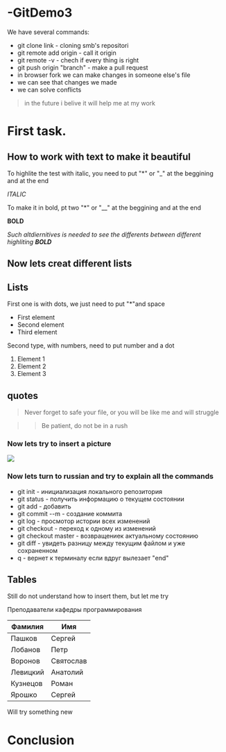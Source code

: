 # -GitDemo3

We have several commands:
* git clone link - cloning smb's repositori
* git remote add origin - call it origin
* git remote -v - chech if every thing is right
* git push origin "branch" - make a pull request
* in browser fork we can make changes in someone else's file
* we can see that changes we made 
* we can solve conflicts 
> in the future i belive it will help me at my work


# First task.

## How to work with text to make it beautiful

To highlite the test with italic, you need to put "*" or "_" at the beggining and at the end

*ITALIC*

To make it in bold, pt two "*" or "__" at the beggining and at the end

**BOLD**

*Such altdiernitives is needed to see the differents between different highliting  **BOLD***


## Now lets creat different lists
## Lists

First one is with dots, we just need to put "*"and space
* First element
* Second element
* Third element

Second type, with numbers, need to put number and a dot

1. Element 1
2. Element 2
3. Element 3

## quotes

> Never forget to safe your file, or you will be like me and will struggle

>> Be patient, do not be in a rush

### Now lets try to insert a picture

![](https://file%2B.vscode-resource.vscode-cdn.net/Users/zlata/Desktop/First%20task/Success.jpeg?version%3D1655350778473)

### Now lets turn to russian and try to explain all the commands
* git init - инициализация локального репозитория
* git status - получить информацию о текущем состоянии
* git add - добавить
* git commit --m - создание коммита
* git log - просмотор истории всех изменений
* git checkout - переход к одному из изменений
* git checkout master - возвращениек актуальному состоянию
* git diff - увидеть разницу между текущим файлом и уже сохраненном
* q - вернет к терминалу если вдруг вылезает "end"

## Tables
 
 Still do not understand how to insert them, but let me try

 Преподаватели кафедры программирования

Фамилия	|Имя
--------|----
Пашков|Сергей
|Лобанов|Петр	
|Воронов|Святослав
|Левицкий|Анатолий
|Кузнецов|Роман
|Ярошко	|Сергей	


Will try something new


# Conclusion